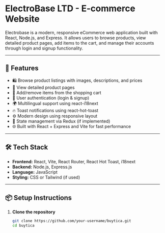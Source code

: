 # ElectroBase LTD - E-commerce Website

Electrobase is a modern, responsive eCommerce web application built with React, Node.js, and Express. It allows users to browse products, view detailed product pages, add items to the cart, and manage their accounts through login and signup functionality.

---

## 🚀 Features

- 🛍️ Browse product listings with images, descriptions, and prices  
- 🔎 View detailed product pages  
- 🧺 Add/remove items from the shopping cart  
- 👤 User authentication (login & signup)  
- 🌍 Multilingual support using react-i18next  
- 🔥 Toast notifications using react-hot-toast  
- ⚙️ Modern design using responsive layout  
- 🧠 State management via Redux (if implemented)  
- 🌐 Built with React + Express and Vite for fast performance  

---

## 🛠️ Tech Stack

- **Frontend:** React, Vite, React Router, React Hot Toast, i18next  
- **Backend:** Node.js, Express.js  
- **Language:** JavaScript  
- **Styling:** CSS or Tailwind (if used)  

---

## 📦 Setup Instructions

1. **Clone the repository**

   ```bash
   git clone https://github.com/your-username/buytica.git
   cd buytica
